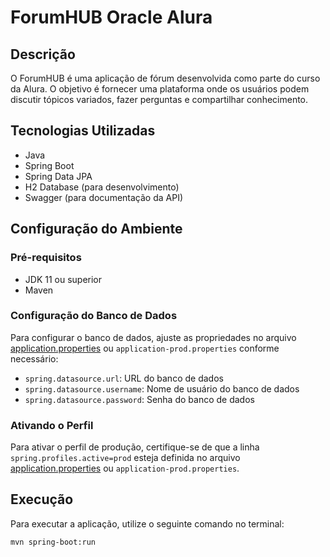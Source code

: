 # ForumHUB Oracle Alura

## Descrição
O ForumHUB é uma aplicação de fórum desenvolvida como parte do curso da Alura. O objetivo é fornecer uma plataforma onde os usuários podem discutir tópicos variados, fazer perguntas e compartilhar conhecimento.

## Tecnologias Utilizadas
- Java
- Spring Boot
- Spring Data JPA
- H2 Database (para desenvolvimento)
- Swagger (para documentação da API)

## Configuração do Ambiente
### Pré-requisitos
- JDK 11 ou superior
- Maven

### Configuração do Banco de Dados
Para configurar o banco de dados, ajuste as propriedades no arquivo [application.properties](cci:7://file:///e:/Alura/Projetos_JAVA/ProjetoF%C3%B3rumAlura/ForumHUBOracleAlura/src/main/resources/application.properties:0:0-0:0) ou `application-prod.properties` conforme necessário:
- `spring.datasource.url`: URL do banco de dados
- `spring.datasource.username`: Nome de usuário do banco de dados
- `spring.datasource.password`: Senha do banco de dados

### Ativando o Perfil
Para ativar o perfil de produção, certifique-se de que a linha `spring.profiles.active=prod` esteja definida no arquivo [application.properties](cci:7://file:///e:/Alura/Projetos_JAVA/ProjetoF%C3%B3rumAlura/ForumHUBOracleAlura/src/main/resources/application.properties:0:0-0:0) ou `application-prod.properties`.

## Execução
Para executar a aplicação, utilize o seguinte comando no terminal:
```bash
mvn spring-boot:run
